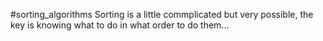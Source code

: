 #sorting_algorithms
Sorting is a little commplicated but very possible, the key is knowing what to do in what order to do them...

